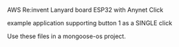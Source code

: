 AWS Re:invent Lanyard board ESP32 with Anynet Click

example application supporting button 1 as a SINGLE click 

Use these files in a mongoose-os project.

